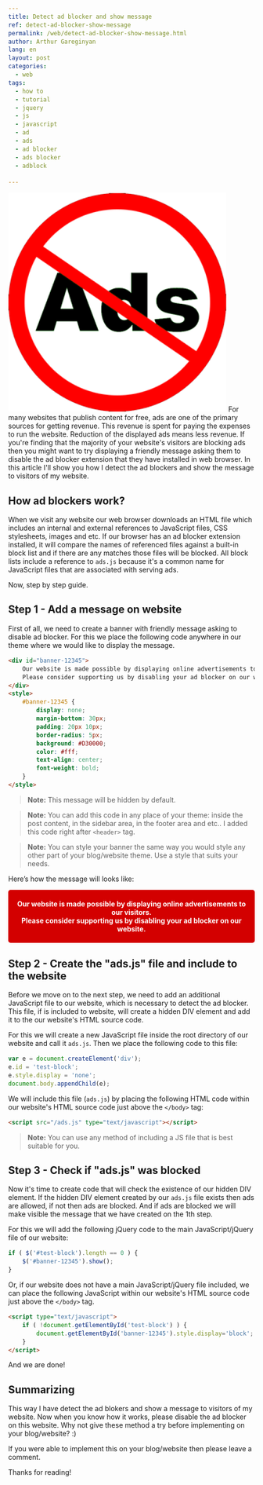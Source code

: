 ```yaml
---
title: Detect ad blocker and show message
ref: detect-ad-blocker-show-message
permalink: /web/detect-ad-blocker-show-message.html
author: Arthur Gareginyan
lang: en
layout: post
categories:
  - web
tags:
  - how to
  - tutorial
  - jquery
  - js
  - javascript
  - ad
  - ads
  - ad blocker
  - ads blocker
  - adblock

---
```


![thumb](/images/articles/detect-ad-blocker-show-message/thumbnail.png)
For many websites that publish content for free, ads are one of the primary sources for getting revenue. This revenue is spent for paying the expenses to run the website. Reduction of the displayed ads means less revenue. If you're finding that the majority of your website's visitors are blocking ads then you might want to try displaying a friendly message asking them to disable the ad blocker extension that they have installed in web browser. In this article I'll show you how I detect the ad blockers and show the message to visitors of my website.


## How ad blockers work?

When we visit any website our web browser downloads an HTML file which includes an internal and external references to JavaScript files, CSS stylesheets, images and etc. If our browser has an ad blocker extension installed, it will compare the names of referenced files against a built-in block list and if there are any matches those files will be blocked. All block lists include a reference to `ads.js` because it's a common name for JavaScript files that are associated with serving ads.

Now, step by step guide.


## Step 1 - Add a message on website

First of all, we need to create a banner with friendly message asking to disable ad blocker. For this we place the following code anywhere in our theme where we would like to display the message.

```html
<div id="banner-12345">
	Our website is made possible by displaying online advertisements to our visitors.<br>
	Please consider supporting us by disabling your ad blocker on our website.
</div>
<style>
	#banner-12345 {
		display: none;
		margin-bottom: 30px;
		padding: 20px 10px;
		border-radius: 5px;
		background: #D30000;
		color: #fff;
		text-align: center;
		font-weight: bold;
	}
</style>
```

> **Note:** This message will be hidden by default.

> **Note:** You can add this code in any place of your theme: inside the post content, in the sidebar area, in the footer area and etc.. I added this code right after `<header>` tag.

> **Note:** You can style your banner the same way you would style any other part of your blog/website theme. Use a style that suits your needs.

Here’s how the message will looks like:

<div id="banner-839275452839">
	Our website is made possible by displaying online advertisements to our visitors.<br>
	Please consider supporting us by disabling your ad blocker on our website.
</div>
<style>
	#banner-839275452839 {
		margin-bottom: 30px;
		padding: 20px 10px;
		border-radius: 5px;
		background: #D30000;
		color: #fff;
		text-align: center;
		font-weight: bold;
	}
</style>


## Step 2 - Create the "ads.js" file and include to the website

Before we move on to the next step, we need to add an additional JavaScript file to our website, which is necessary to detect the ad blocker. This file, if is included to website, will create a hidden DIV element and add it to the our website's HTML source code.

For this we will create a new JavaScript file inside the root directory of our website and call it `ads.js`. Then we place the following code to this file:

```js
var e = document.createElement('div');
e.id = 'test-block';
e.style.display = 'none';
document.body.appendChild(e);
```

We will include this file (`ads.js`) by placing the following HTML code within our website's HTML source code just above the `</body>` tag:

```html
<script src="/ads.js" type="text/javascript"></script>
```

> **Note:** You can use any method of including a JS file that is best suitable for you.


## Step 3 - Check if "ads.js" was blocked

Now it's time to create code that will check the existence of our hidden DIV element. If the hidden DIV element created by our `ads.js` file exists then ads are allowed, if not then ads are blocked. And if ads are blocked we will make visible the message that we have created on the 1th step.

For this we will add the following jQuery code to the main JavaScript/jQuery file of our website:

```js
if ( $('#test-block').length == 0 ) {
    $('#banner-12345').show();
}
```

Or, if our website does not have a main JavaScript/jQuery file included, we can place the following JavaScript within our website's HTML source code just above the `</body>` tag.

```html
<script type="text/javascript">
	if ( !document.getElementById('test-block') ) {
	    document.getElementById('banner-12345').style.display='block';
	}
</script>
```


And we are done!


## Summarizing

This way I have detect the ad blokers and show a message to visitors of my website. Now when you know how it works, please disable the ad blocker on this website. Why not give these method a try before implementing on your blog/website? :)

If you were able to implement this on your blog/website then please leave a comment.

Thanks for reading!